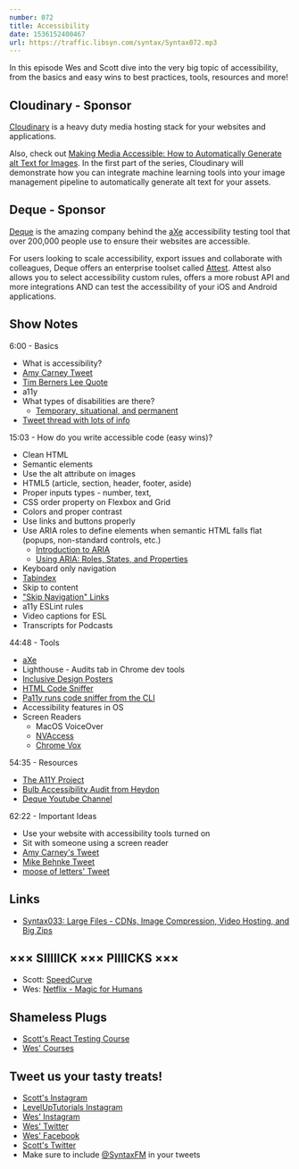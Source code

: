 ```yaml
---
number: 072
title: Accessibility
date: 1536152400467
url: https://traffic.libsyn.com/syntax/Syntax072.mp3
---
```


In this episode Wes and Scott dive into the very big topic of accessibility, from the basics and easy wins to best practices, tools, resources and more!

## Cloudinary - Sponsor

[Cloudinary](https://cloudinary.com?utm_source=Syntax.fm&utm_medium=Podcast&utm_content=Accessibility_Syntax_podcast) is a heavy duty media hosting stack for your websites and applications. 

Also, check out [Making Media Accessible: How to Automatically Generate alt Text for Images](https://cloudinary.com/blog/making_media_accessible_how_to_automatically_generate_alt_text_for_images?utm_source=Syntax.fm&utm_medium=Podcast&utm_content=Accessibility_Syntax_podcast). In the first part of the series, Cloudinary will demonstrate how you can integrate machine learning tools into your image management pipeline to automatically generate alt text for your assets.

## Deque - Sponsor

[Deque](https://www.deque.com/) is the amazing company behind the [aXe](https://www.deque.com/axe/) accessibility testing tool that over 200,000 people use to ensure their websites are accessible.  

For users looking to scale accessibility, export issues and collaborate with colleagues, Deque offers an enterprise toolset called [Attest](https://www.deque.com/tools/worldspace-attest/). Attest also allows you to select accessibility custom rules, offers a more robust API and more integrations AND can test the accessibility of your iOS and Android applications. 

## Show Notes

6:00 - Basics

* What is accessibility?
* [Amy Carney Tweet](https://twitter.com/click2carney/status/1027601637156610048)
* [Tim Berners Lee Quote](https://www.w3.org/standards/webdesign/accessibility)
* a11y 
* What types of disabilities are there?
  * [Temporary, situational, and permanent](https://medium.com/valtech-design/inclusive-design-dd4e03f82094)
* [Tweet thread with lots of info](https://twitter.com/wesbos/status/1027187967243309057)

15:03 - How do you write accessible code (easy wins)?

* Clean HTML
* Semantic elements
* Use the alt attribute on images
* HTML5 (article, section, header, footer, aside)
* Proper inputs types - number, text,  
* CSS order property on Flexbox and Grid
* Colors and proper contrast
* Use links and buttons properly
* Use ARIA roles to define elements when semantic HTML falls flat (popups, non-standard controls, etc.)
  * [Introduction to ARIA](https://developers.google.com/web/fundamentals/accessibility/semantics-aria/)
  * [Using ARIA: Roles, States, and Properties](https://developer.mozilla.org/en-US/docs/Web/Accessibility/ARIA/ARIA_Techniques)
* Keyboard only navigation
* [Tabindex](https://webaim.org/techniques/keyboard/tabindex)
* Skip to content
* ["Skip Navigation" Links](https://webaim.org/techniques/skipnav/)
* a11y ESLint rules
* Video captions for ESL
* Transcripts for Podcasts

44:48 - Tools

* [aXe](https://www.deque.com/axe/)
* Lighthouse - Audits tab in Chrome dev tools
* [Inclusive Design Posters](https://github.com/UKHomeOffice/posters/blob/master/accessibility/design-accessible-services/FINAL-Designing-accessible-services-posters-set.pdf)
* [HTML Code Sniffer](https://squizlabs.github.io/HTML_CodeSniffer/)
* [Pa11y runs code sniffer from the CLI](https://github.com/pa11y/pa11y)
* Accessibility features in OS
* Screen Readers
  * MacOS VoiceOver
  * [NVAccess](https://twitter.com/NVAccess)
  * [Chrome Vox](https://chrome.google.com/webstore/detail/chromevox/kgejglhpjiefppelpmljglcjbhoiplfn?hl=en)

54:35 - Resources

* [The A11Y Project](https://a11yproject.com/)
* [Bulb Accessibility Audit from Heydon](https://bulbenergy.github.io/bulb-audit/)
* [Deque Youtube Channel](https://www.youtube.com/channel/UCvNQ5aJllZ5Oi49jtMKeb0Q)

62:22 - Important Ideas

* Use your website with accessibility tools turned on
* Sit with someone using a screen reader
* [Amy Carney's Tweet](https://twitter.com/click2carney/status/1027604230759051265)
* [Mike Behnke Tweet](https://twitter.com/localpcguy/status/1027215599817158656)
* [moose of letters' Tweet](https://twitter.com/_reverett/status/1027189007799791618)

## Links

* [Syntax033: Large Files - CDNs, Image Compression, Video Hosting, and Big Zips](https://syntax.fm/show/033/large-files-cdns-image-compression-video-hosting-and-big-zips)

## ××× SIIIIICK ××× PIIIICKS ×××

* Scott: [SpeedCurve](https://speedcurve.com/)
* Wes: [Netflix - Magic for Humans](https://www.netflix.com/title/80190510)

## Shameless Plugs

* [Scott's React Testing Course](https://LevelUpTutorials.com/pro)
* [Wes' Courses](https://wesbos.com/courses)

## Tweet us your tasty treats!

* [Scott's Instagram](https://www.instagram.com/stolinski/)
* [LevelUpTutorials Instagram](https://www.instagram.com/LevelUpTutorials/)
* [Wes' Instagram](https://www.instagram.com/wesbos/)
* [Wes' Twitter](https://twitter.com/wesbos)
* [Wes' Facebook](https://www.facebook.com/wesbos.developer)
* [Scott's Twitter](https://twitter.com/stolinski)
* Make sure to include [@SyntaxFM](https://twitter.com/SyntaxFM) in your tweets